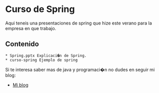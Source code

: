 Curso de Spring
=============

Aqui teneis una presentaciones de spring que hize este verano para la empresa en que trabajo.

Contenido
-------

	* Spring.pptx Explicaci�n de Spring.
	* curso-spring Ejemplo de spring

Si te interesa saber mas de java y programaci�n no dudes en seguir mi blog:

* [Mi blog](http://tirandolineasdecodigo.blogspot.com.es/)


